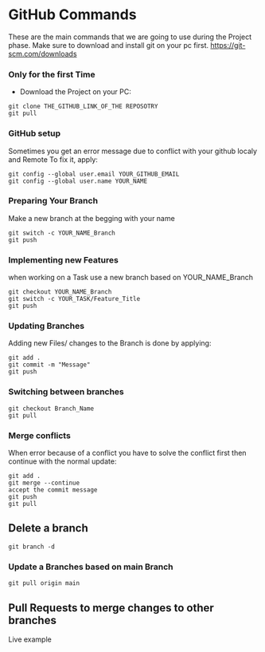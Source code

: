 
# GitHub Commands

These are the main commands that we are going to use during the Project phase.
Make sure to download and install git on your pc first.
https://git-scm.com/downloads

### Only for the first Time

- Download the Project on your PC:
```
git clone THE_GITHUB_LINK_OF_THE REPOSOTRY
git pull
```
### GitHub setup
Sometimes you get an error message due to conflict with your github localy and Remote
To fix it, apply: 

```
git config --global user.email YOUR_GITHUB_EMAIL
git config --global user.name YOUR_NAME
```

### Preparing Your Branch

Make a new branch at the begging with your name
```
git switch -c YOUR_NAME_Branch
git push
```
### Implementing new Features

when working on a Task use a new branch based on YOUR_NAME_Branch

```
git checkout YOUR_NAME_Branch 
git switch -c YOUR_TASK/Feature_Title
git push
```

### Updating Branches
Adding new Files/ changes to the Branch is done by applying:

```
git add .
git commit -m "Message"
git push
```
### Switching between branches

```
git checkout Branch_Name
git pull 
```

### Merge conflicts

When error because of a conflict you have to solve the conflict first then continue with the normal update:

```
git add .
git merge --continue
accept the commit message
git push
git pull
```

## Delete a branch

```
git branch -d 
```
### Update a Branches based on main Branch

```
git pull origin main  
```
## Pull Requests to merge changes to other branches
Live example
